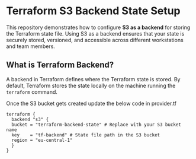 # Terraform S3 Backend State Setup

This repository demonstrates how to configure **S3 as a backend** for storing the Terraform state file. Using S3 as a backend ensures that your state is securely stored, versioned, and accessible across different workstations and team members.

## What is Terraform Backend?

A backend in Terraform defines where the Terraform state is stored. By default, Terraform stores the state locally on the machine running the `terraform` command. 

Once the S3 bucket gets created update the below code in provider.tf 

```
terraform {
  backend "s3" {
  bucket = "terraform-backend-state" # Replace with your S3 bucket name
  key    = "tf-backend" # State file path in the S3 bucket
  region = "eu-central-1"  
  }
}

